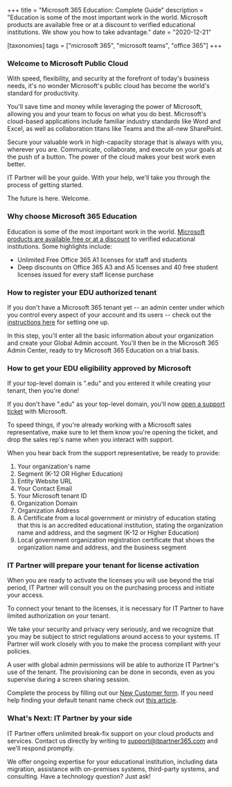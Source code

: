 +++
title = "Microsoft 365 Education: Complete Guide"
description = "Education is some of the most important work in the world. Microsoft products are available free or at a discount to verified educational institutions. We show you how to take advantage."
date = "2020-12-21"

[taxonomies]
tags = ["microsoft 365", "microsoft teams", "office 365"]
+++

### Welcome to Microsoft Public Cloud

With speed, flexibility, and security at the forefront of today's
business needs, it's no wonder Microsoft's public cloud has become the
world's standard for productivity.

You'll save time and money while leveraging the power of Microsoft,
allowing you and your team to focus on what you do best. Microsoft's
cloud-based applications include familiar industry standards like Word
and Excel, as well as collaboration titans like Teams and the all-new
SharePoint.

Secure your valuable work in high-capacity storage that is always with
you, wherever you are. Communicate, collaborate, and execute on your
goals at the push of a button. The power of the cloud makes your best
work even better.

IT Partner will be your guide. With your help, we'll take you through
the process of getting started.

The future is here. Welcome.

### Why choose Microsoft 365 Education

Education is some of the most important work in the world. [Microsoft
products are available free or at a
discount](https://www.microsoft.com/en-us/education/buy-license/microsoft365)
to verified educational institutions. Some highlights include:

-   Unlimited Free Office 365 A1 licenses for staff and students
-   Deep discounts on Office 365 A3 and A5 licenses and 40 free student
    licenses issued for every staff license purchase

### How to register your EDU authorized tenant

If you don't have a Microsoft 365 tenant yet -- an admin center under
which you control every aspect of your account and its users -- check
out the [instructions
here](https://docs.microsoft.com/en-us/microsoft-365/education/deploy/create-your-office-365-tenant)
for setting one up.

In this step, you'll enter all the basic information about your
organization and create your Global Admin account. You'll then be in the
Microsoft 365 Admin Center, ready to try Microsoft 365 Education on a trial
basis.

### How to get your EDU eligibility approved by Microsoft

If your top-level domain is ".edu" and you entered it while creating
your tenant, then you're done!

If you don't have ".edu" as your top-level domain, you'll now [open a
support
ticket](https://docs.microsoft.com/en-us/microsoft-365/admin/contact-support-for-business-products?view=o365-worldwide)
with Microsoft.

To speed things, if you're already working with a Microsoft sales
representative, make sure to let them know you're opening the ticket,
and drop the sales rep's name when you interact with support.

When you hear back from the support representative, be ready to provide:

1.  Your organization's name
2.  Segment (K-12 OR Higher Education)
3.  Entity Website URL
4.  Your Contact Email
5.  Your Microsoft tenant ID
6.  Organization Domain
7.  Organization Address
8.  A Certificate from a local government or ministry of education
    stating that this is an accredited educational institution, stating
    the organization name and address, and the segment (K-12 or Higher
    Education)
9.  Local government organization registration certificate that shows
    the organization name and address, and the business segment

### IT Partner will prepare your tenant for license activation

When you are ready to activate the licenses you will use beyond the
trial period, IT Partner will consult you on the purchasing process and
initiate your access.

To connect your tenant to the licenses, it is necessary for IT Partner
to have limited authorization on your tenant.

We take your security and privacy very seriously, and we recognize that
you may be subject to strict regulations around access to your systems.
IT Partner will work closely with you to make the process compliant with
your policies.

A user with global admin permissions will be able to authorize IT
Partner's use of the tenant. The provisioning can be done in seconds,
even as you supervise during a screen sharing session.

Complete the process by filling out our [New Customer
form](https://forms.office.com/Pages/ResponsePage.aspx?id=jerWToZvHUG34DdAG9ubaGbNn0XlEsdGmwZuhYBTb1tUQkMwMzdVSDdZOUgzQUgzWTVPQUVMMzFZNi4u). If you need help
finding your default tenant name check out [this
article](https://o365hq.com/faq/how-to-find-your-office-365-default-domain-name/).

### What's Next: IT Partner by your side

IT Partner offers unlimited break-fix support on your cloud products and
services. Contact us directly by writing to <support@itpartner365.com>
and we'll respond promptly.

We offer ongoing expertise for your educational institution, including
data migration, assistance with on-premises systems, third-party
systems, and consulting. Have a technology question? Just ask!
